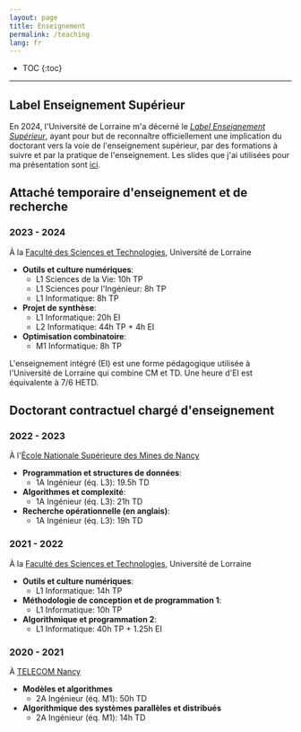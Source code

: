 ```yaml
---
layout: page
title: Enseignement
permalink: /teaching
lang: fr
---
```


* TOC
{:toc}
---

## Label Enseignement Supérieur
En 2024, l'Université de Lorraine m'a décerné le [*Label Enseignement Supérieur*](http://doctorat.univ-lorraine.fr/sites/default/files/user/etre-doctorant/formations/labelenssup.pdf), ayant pour but de reconnaître officiellement une implication du doctorant vers la voie de l'enseignement supérieur, par des formations à suivre et par la pratique de l'enseignement. Les slides que j'ai utilisées pour ma présentation sont [ici](/assets/presentation/slides_label-es.pdf).

## Attaché temporaire d'enseignement et de recherche
### 2023 - 2024
À la [Faculté des Sciences et Technologies](https://fst.univ-lorraine.fr/), Université de Lorraine
- **Outils et culture numériques**:
    + L1 Sciences de la Vie: 10h TP
    + L1 Sciences pour l'Ingénieur: 8h TP
    + L1 Informatique: 8h TP
- **Projet de synthèse**:
    + L1 Informatique: 20h EI
    + L2 Informatique: 44h TP + 4h EI
- **Optimisation combinatoire**:
    + M1 Informatique: 8h TP

L'enseignement intégré (EI) est une forme pédagogique utilisée à l'Université de Lorraine qui combine CM et TD. Une heure d'EI est équivalente à 7/6 HETD.

## Doctorant contractuel chargé d'enseignement
### 2022 - 2023
À l'[École Nationale Supérieure des Mines de Nancy](https://mines-nancy.univ-lorraine.fr/)
- **Programmation et structures de données**:
    + 1A Ingénieur (éq. L3): 19.5h TD
- **Algorithmes et complexité**:
    + 1A Ingénieur (éq. L3): 21h TD
- **Recherche opérationnelle (en anglais)**:
    + 1A Ingénieur (éq. L3): 19h TD

### 2021 - 2022
À la [Faculté des Sciences et Technologies](https://fst.univ-lorraine.fr/), Université de Lorraine
- **Outils et culture numériques**:
    + L1 Informatique: 14h TP
- **Méthodologie de conception et de programmation 1**:
    + L1 Informatique: 10h TP
- **Algorithmique et programmation 2**:
    + L1 Informatique: 40h TP + 1.25h EI

### 2020 - 2021
À [TELECOM Nancy](https://telecomnancy.univ-lorraine.fr/)
- **Modèles et algorithmes**
    + 2A Ingénieur (éq. M1): 50h TD
- **Algorithmique des systèmes parallèles et distribués**
    + 2A Ingénieur (éq. M1): 14h TD